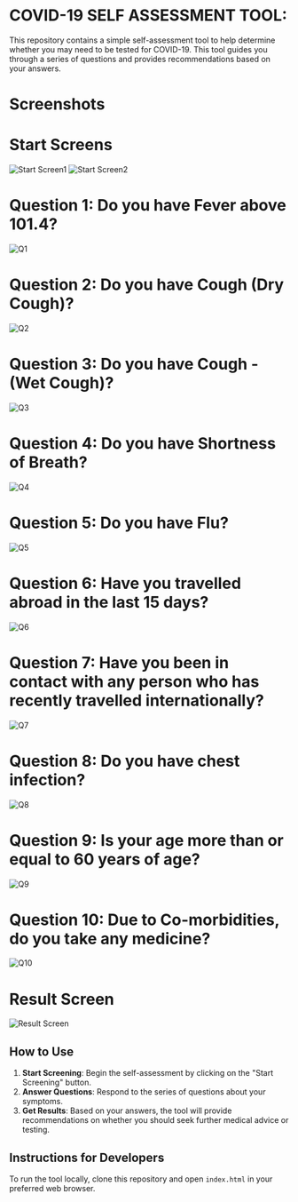 # COVID-19 SELF ASSESSMENT TOOL:

This repository contains a simple self-assessment tool to help determine whether you may need to be tested for COVID-19. This tool guides you through a series of questions and provides recommendations based on your answers.
# Screenshots

# Start Screens
![Start Screen1](./Demo/s1.png)
![Start Screen2](./Demo/s2.png)

# Question 1: Do you have Fever above 101.4?
![Q1](./Demo/s3.png)

# Question 2: Do you have Cough (Dry Cough)?
![Q2](./Demo/s4.png)

# Question 3: Do you have Cough - (Wet Cough)?
![Q3](./Demo/s5.png)

# Question 4: Do you have Shortness of Breath?
![Q4](./Demo/s6.png)

# Question 5: Do you have Flu?
![Q5](./Demo/s7.png)

# Question 6: Have you travelled abroad in the last 15 days?
![Q6](./Demo/s8.png)

# Question 7: Have you been in contact with any person who has recently travelled internationally?
![Q7](./Demo/s9.png)

# Question 8: Do you have chest infection?
![Q8](./Demo/s10.png)

# Question 9: Is your age more than or equal to 60 years of age?
![Q9](./Demo/s11.png)

# Question 10: Due to Co-morbidities, do you take any medicine?
![Q10](./Demo/s12.png)

# Result Screen
![Result Screen](./Demo/Result_screen.png)

## How to Use

1. **Start Screening**: Begin the self-assessment by clicking on the "Start Screening" button.
2. **Answer Questions**: Respond to the series of questions about your symptoms.
3. **Get Results**: Based on your answers, the tool will provide recommendations on whether you should seek further medical advice or testing.

## Instructions for Developers

To run the tool locally, clone this repository and open `index.html` in your preferred web browser.

